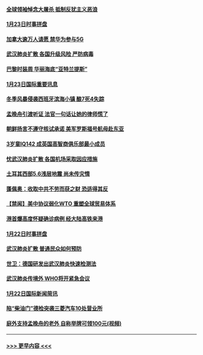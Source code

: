 #### [全球领袖悼念大屠杀 抵制反犹主义恶浪](../pages/prog202/a102759678.md?t=01241155) 
#### [1月23日时事拼盘](../pages/prog202/a102759599.md?t=01241155) 
#### [加拿大逾万人请愿 禁华为参与5G](../pages/prog202/a102759553.md?t=01241155) 
#### [武汉肺炎扩散 各国升级风险 严防病毒](../pages/prog202/a102759400.md?t=01241155) 
#### [巴黎时装周 华丽海底“亚特兰提斯”](../pages/prog202/a102759217.md?t=01241155) 
#### [1月23日国际重要讯息](../pages/prog202/a102759199.md?t=01241155) 
#### [冬季风暴侵袭西班牙滨海小镇 酿7死4失踪](../pages/prog202/a102759119.md?t=01241155) 
#### [孟晚舟引渡听证 法官一句话让她的律师慌了](../pages/prog202/a102759060.md?t=01241155) 
#### [朝鲜扬言不遵守核试承诺 美军罗斯福号航母赴东亚](../pages/prog202/a102759001.md?t=01241155) 
#### [3岁童IQ142 成英国高智商俱乐部最小成员](../pages/prog202/a102758990.md?t=01241155) 
#### [忧武汉肺炎扩散 各国机场采取因应措施](../pages/prog202/a102758911.md?t=01241155) 
#### [土耳其西部5.6浅层地震 尚未传灾情](../pages/prog202/a102758903.md?t=01241155) 
#### [蓬佩奥：收取中共不劳而获之财 恐适得其反](../pages/prog202/a102758889.md?t=01241155) 
#### [【禁闻】美中协议弱化WTO 重塑全球贸易体系](../pages/prog202/a102758790.md?t=01241155) 
#### [港首爆高度怀疑确诊病例 经大陆高铁来港](../pages/prog202/a102758613.md?t=01241155) 
#### [1月22日时事拼盘](../pages/prog202/a102758615.md?t=01241155) 
#### [武汉肺炎扩散 普通民众如何预防](../pages/prog202/a102758504.md?t=01241155) 
#### [世卫：德国研发出武汉肺炎快速检测法](../pages/prog202/a102758495.md?t=01241155) 
#### [武汉肺炎传境外 WHO将开紧急会议](../pages/prog202/a102758437.md?t=01241155) 
#### [1月22日国际新闻简讯](../pages/prog202/a102758231.md?t=01241155) 
#### [陷“柴油门”德检突袭三菱汽车10处营业所](../pages/prog202/a102758165.md?t=01241155) 
#### [庭外支持孟晚舟的老外 自称举牌可领100元(视频)](../pages/prog202/a102758092.md?t=01241155) 

----
#### [ >>> 更早内容 <<< ](../indexes/prog202-earlier.md)

